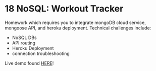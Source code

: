 # 18 NoSQL: Workout Tracker

Homework which requires you to integrate mongoDB cloud service, mongoose API, and heroku deployment. Technical challenges include:

- NoSQL DBs
- API routing
- Heroku Deployment
- connection troubleshooting

Live demo found [HERE](https://hw18-workout-tracker.herokuapp.com/)!

